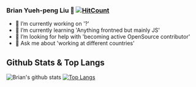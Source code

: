 ### Brian Yueh-peng Liu 👋 [![HitCount](https://hits.dwyl.com/LBrian/LBrian.svg)](http://hits.dwyl.com/LBrian/LBrian)

- 🔭 I’m currently working on '?'
- 🌱 I’m currently learning 'Anything frontned but mainly JS'
- 🤔 I’m looking for help with 'becoming active OpenSource contributor'
- 💬 Ask me about 'working at different countries'


## Github Stats & Top Langs

![Brian's github stats](https://github-readme-stats.vercel.app/api?username=LBrian&show_icons=true&theme=vue-dark&count_private=true)
[![Top Langs](https://github-readme-stats.vercel.app/api/top-langs/?username=LBrian&hide=html,css&layout=compact&theme=vue-dark)](https://github.com/LBrian/LBrian)
